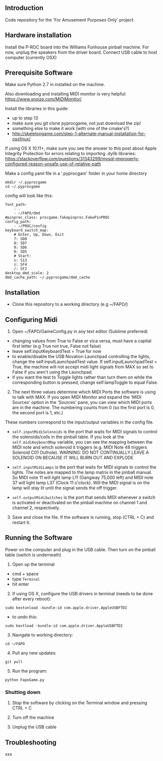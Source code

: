 ## Introduction

Code repository for the 'For Amusement Purposes Only' project.

## Hardware installation

Install the P-ROC board into the Williams Funhouse pinball machine. For now, unplug the speakers from the driver board. Connect USB cable to host computer (currently OSX)

## Prerequisite Software 

Make sure Python 2.7 in installed on the machine.

Also downloading and installing MIDI monitor is very helpful:
https://www.snoize.com/MIDIMonitor/

Install the libraries in this guide: 
 - up to step 13
 - make sure you git clone pyprocgame, not just download the zip!
 - something else to make it work (with one of the cmake's?)
 - http://skeletongame.com/step-1-alternate-manual-installation-for-osxlinux/
  

 If using OS X 10.11+, make sure you see the answer to this post about Apple Integrity Protection for errors relating to importing .dylib libraries:
 https://stackoverflow.com/questions/31343299/mysql-improperly-configured-reason-unsafe-use-of-relative-path


Make a config.yaml file in a '.pyprocgam' folder in your home directory 

``` 
mkdir ~/.pyprocgame
cd ~/.pyprocgame
```

config will look like this:

``` 
font_path:
    - .
    - ~/FAPO/dmd
#pinproc_class: procgame.fakepinproc.FakePinPROC
config_path:
    - ~/PROC/config
keyboard_switch_map:
    # Enter, Up, Down, Exit
    7: SD8
    8: SD7
    9: SD6
    0: SD5
    # Start:
    s: S13
    z: SF4
    /: SF2
desktop_dmd_scale: 2
dmd_cache_path: ~/.pyprocgame/dmd_cache
```



## Installation

- Clone this repository to a working directory (e.g ~/FAPO/)

## Configuring Midi

1. Open ~/FAPO/GameConfig.py in any text editor (Sublime preferred)


- changing values from True to False or vica versa, must have a captial first letter (e.g True not true, False not false)
- leave self.inputKeyboardTest = True for now
- to enable/disable the USB Novation Launchpad controlling the lights, change the self.inputLaunchpadTest value. If self.inputLaunchpadTest = True, the machine will not accept midi light signals from MAX so set to False if you aren't using the Launchpad.
- if you want the test to Toggle lights rather than turn them on while the corresponding button is pressed, change  self.lampToggle to equal False.

2. The next three values determine which MIDI Ports the software is using to talk with MAX. If you open MIDI Monitor and expand the 'MIDI Sources' option in the 'Sources' pane, you can view which MIDI ports are in the machine. The numbering counts from 0 (so the first port is 0, the second port is 1, etc.)

These numbers correspond to the input/output variables in the config file.

- `self.inputMidiSolenoids` is the port that waits for MIDI signals to control the solenoids/coils in the pinball table. If you look at the `self.midiKeyboardMap` variable, you can see the mapping between the MIDI note and which solenoid it triggers (e.g. MIDI Note 48 triggers Solenoid C01 Outhole). WARNING: DO NOT CONTINUALLY LEAVE A SOLENOID ON BECAUSE IT WILL BURN OUT AND EXPLODE

- `self.inputMidiLamps` is the port that waits for MIDI signals to control the lights. The notes are mapped to the lamp matrix in the pinball manual. So MIDI note 11 will light lamp L11 (Gangway 75,000 left) and MIDI note 37 will light lamp L37 (Clock 11 o'clock). Will the MIDI signal is on the lamp will stay lit until the signal sends the off trigger. 

- `self.outputMidiSwitches` is the port that sends MIDI whenever a switch is activated or deactivated on the pinball machine on channel 1 and channel 2, respectively.

3. Save and close the file. If the software is running, stop (CTRL + C) and restart it.

## Running the Software

Power on the computer and plug in the USB cable. Then turn on the pinball table (switch is underneath)

1. Open up the terminal 
 - cmd + space
 - type `Terminal`
 - hit enter

2. If using OS X, configure the USB drivers in terminal (needs to be done after every reboot):
``` 
sudo kextunload -bundle-id com.apple.driver.AppleUSBFTDI 
```

- to undo this: 
```
sudo kextload -bundle-id com.apple.driver.AppleUSBFTDI
```

3. Navigate to working directory:
```
cd ~/FAPO
```

4. Pull any new updates:
```
git pull
```

5. Run the program:
```
python FapoGame.py
```

### Shutting down

1. Stop the software by clicking on the Terminal window and pressing CTRL + C

2. Turn off the machine

3. Unplug the USB cable

## Troubleshooting

xxx
